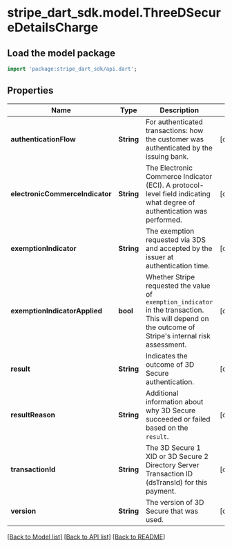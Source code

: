 # stripe_dart_sdk.model.ThreeDSecureDetailsCharge

## Load the model package
```dart
import 'package:stripe_dart_sdk/api.dart';
```

## Properties
Name | Type | Description | Notes
------------ | ------------- | ------------- | -------------
**authenticationFlow** | **String** | For authenticated transactions: how the customer was authenticated by the issuing bank. | [optional] 
**electronicCommerceIndicator** | **String** | The Electronic Commerce Indicator (ECI). A protocol-level field indicating what degree of authentication was performed. | [optional] 
**exemptionIndicator** | **String** | The exemption requested via 3DS and accepted by the issuer at authentication time. | [optional] 
**exemptionIndicatorApplied** | **bool** | Whether Stripe requested the value of `exemption_indicator` in the transaction. This will depend on the outcome of Stripe's internal risk assessment. | [optional] 
**result** | **String** | Indicates the outcome of 3D Secure authentication. | [optional] 
**resultReason** | **String** | Additional information about why 3D Secure succeeded or failed based on the `result`. | [optional] 
**transactionId** | **String** | The 3D Secure 1 XID or 3D Secure 2 Directory Server Transaction ID (dsTransId) for this payment. | [optional] 
**version** | **String** | The version of 3D Secure that was used. | [optional] 

[[Back to Model list]](../README.md#documentation-for-models) [[Back to API list]](../README.md#documentation-for-api-endpoints) [[Back to README]](../README.md)



